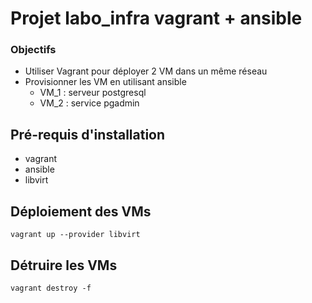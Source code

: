 # Projet labo_infra vagrant + ansible

### Objectifs

- Utiliser Vagrant pour déployer 2 VM dans un même réseau
- Provisionner les VM en utilisant ansible
    - VM_1 : serveur postgresql
    - VM_2 : service pgadmin

## Pré-requis d'installation
- vagrant
- ansible
- libvirt

## Déploiement des VMs

```
vagrant up --provider libvirt
```

## Détruire les VMs

```
vagrant destroy -f
```
